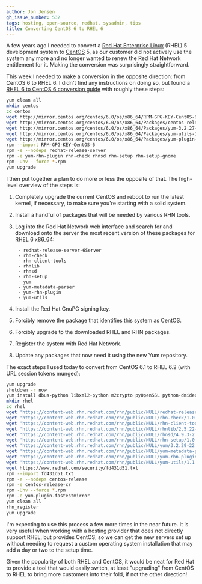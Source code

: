 ```yaml
---
author: Jon Jensen
gh_issue_number: 532
tags: hosting, open-source, redhat, sysadmin, tips
title: Converting CentOS 6 to RHEL 6
---
```




A few years ago I needed to convert a [Red Hat Enterprise Linux](http://www.redhat.com/rhel/) (RHEL) 5 development system to [CentOS](http://www.centos.org/) 5, as our customer did not actively use the system any more and no longer wanted to renew the Red Hat Network entitlement for it. Making the conversion was surprisingly straightforward.

This week I needed to make a conversion in the opposite direction: from CentOS 6 to RHEL 6. I didn't find any instructions on doing so, but found a [RHEL 6 to CentOS 6 conversion guide](http://ivo.livejournal.com/75008.html) with roughly these steps:

```bash
yum clean all
mkdir centos
cd centos
wget http://mirror.centos.org/centos/6.0/os/x86_64/RPM-GPG-KEY-CentOS-6
wget http://mirror.centos.org/centos/6.0/os/x86_64/Packages/centos-release-6-0.el6.centos.5.x86_64.rpm
wget http://mirror.centos.org/centos/6.0/os/x86_64/Packages/yum-3.2.27-14.el6.centos.noarch.rpm
wget http://mirror.centos.org/centos/6.0/os/x86_64/Packages/yum-utils-1.1.26-11.el6.noarch.rpm
wget http://mirror.centos.org/centos/6.0/os/x86_64/Packages/yum-plugin-fastestmirror-1.1.26-11.el6.noarch.rpm
rpm --import RPM-GPG-KEY-CentOS-6
rpm -e --nodeps redhat-release-server
rpm -e yum-rhn-plugin rhn-check rhnsd rhn-setup rhn-setup-gnome
rpm -Uhv --force *.rpm
yum upgrade
```

I then put together a plan to do more or less the opposite of that. The high-level overview of the steps is:

1. Completely upgrade the current CentOS and reboot to run the latest kernel, if necessary, to make sure you're starting with a solid system.
1. Install a handful of packages that will be needed by various RHN tools.
1. Log into the Red Hat Network web interface and search for and download onto the server the most recent version of these packages for RHEL 6 x86_64:

        - redhat-release-server-6Server
        - rhn-check
        - rhn-client-tools
        - rhnlib
        - rhnsd
        - rhn-setup
        - yum
        - yum-metadata-parser
        - yum-rhn-plugin
        - yum-utils

1. Install the Red Hat GnuPG signing key.
1. Forcibly remove the package that identifies this system as CentOS.
1. Forcibly upgrade to the downloaded RHEL and RHN packages.
1. Register the system with Red Hat Network.
1. Update any packages that now need it using the new Yum repository.

The exact steps I used today to convert from CentOS 6.1 to RHEL 6.2 (with URL session tokens munged):

```bash
yum upgrade
shutdown -r now
yum install dbus-python libxml2-python m2crypto pyOpenSSL python-dmidecode python-ethtool python-gudev usermode
mkdir rhel
cd rhel
wget 'https://content-web.rhn.redhat.com/rhn/public/NULL/redhat-release-server/6Server-6.2.0.3.el6/x86_64/redhat-release-server-6Server-6.2.0.3.el6.x86_64.rpm?__gda__=XXX_YYY&ext=.rpm'
wget 'https://content-web.rhn.redhat.com/rhn/public/NULL/rhn-check/1.0.0-73.el6/noarch/rhn-check-1.0.0-73.el6.noarch.rpm?__gda__=XXX_YYY&ext=.rpm'
wget 'https://content-web.rhn.redhat.com/rhn/public/NULL/rhn-client-tools/1.0.0-73.el6/noarch/rhn-client-tools-1.0.0-73.el6.noarch.rpm?__gda__=XXX_YYY&ext=.rpm'
wget 'https://content-web.rhn.redhat.com/rhn/public/NULL/rhnlib/2.5.22-12.el6/noarch/rhnlib-2.5.22-12.el6.noarch.rpm?__gda__=XXX_YYY&ext=.rpm'
wget 'https://content-web.rhn.redhat.com/rhn/public/NULL/rhnsd/4.9.3-2.el6/x86_64/rhnsd-4.9.3-2.el6.x86_64.rpm?__gda__=XXX_YYY&ext=.rpm'
wget 'https://content-web.rhn.redhat.com/rhn/public/NULL/rhn-setup/1.0.0-73.el6/noarch/rhn-setup-1.0.0-73.el6.noarch.rpm?__gda__=XXX_YYY&ext=.rpm'
wget 'https://content-web.rhn.redhat.com/rhn/public/NULL/yum/3.2.29-22.el6/noarch/yum-3.2.29-22.el6.noarch.rpm?__gda__=XXX_YYY&ext=.rpm'
wget 'https://content-web.rhn.redhat.com/rhn/public/NULL/yum-metadata-parser/1.1.2-16.el6/x86_64/yum-metadata-parser-1.1.2-16.el6.x86_64.rpm?__gda__=XXX_YYY&ext=.rpm'
wget 'https://content-web.rhn.redhat.com/rhn/public/NULL/yum-rhn-plugin/0.9.1-36.el6/noarch/yum-rhn-plugin-0.9.1-36.el6.noarch.rpm?__gda__=XXX_YYY&ext=.rpm'
wget 'https://content-web.rhn.redhat.com/rhn/public/NULL/yum-utils/1.1.30-10.el6/noarch/yum-utils-1.1.30-10.el6.noarch.rpm?__gda__=XXX_YYY&ext=.rpm'
wget https://www.redhat.com/security/fd431d51.txt
rpm --import fd431d51.txt
rpm -e --nodeps centos-release
rpm -e centos-release-cr
rpm -Uhv --force *.rpm
rpm -e yum-plugin-fastestmirror
yum clean all
rhn_register
yum upgrade
```

I'm expecting to use this process a few more times in the near future. It is very useful when working with a hosting provider that does not directly support RHEL, but provides CentOS, so we can get the new servers set up without needing to request a custom operating system installation that may add a day or two to the setup time.

Given the popularity of both RHEL and CentOS, it would be neat for Red Hat to provide a tool that would easily switch, at least "upgrading" from CentOS to RHEL to bring more customers into their fold, if not the other direction!


